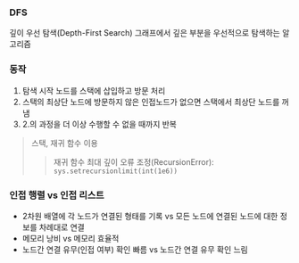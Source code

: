### DFS
깊이 우선 탐색(Depth-First Search)
그래프에서 깊은 부분을 우선적으로 탐색하는 알고리즘

### 동작
1. 탐색 시작 노드를 스택에 삽입하고 방문 처리
2. 스택의 최상단 노드에 방문하지 않은 인접노드가 없으면 스택에서 최상단 노드를 꺼냄
3. 2.의 과정을 더 이상 수행할 수 없을 때까지 반복
> 스택, 재귀 함수 이용
>> 재귀 함수 최대 깊이 오류 조정(RecursionError): ```sys.setrecursionlimit(int(1e6))```

### 인접 행렬 vs 인접 리스트
* 2차원 배열에 각 노드가 연결된 형태를 기록 vs 모든 노드에 연결된 노드에 대한 정보를 차례대로 연결
* 메모리 낭비 vs 메모리 효율적
* 노드간 연결 유무(인접 여부) 확인 빠름 vs 노드간 연결 유무 확인 느림
